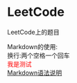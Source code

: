 # LeetCode
LeetCode上的题目  
  
  
Markdown的使用:  
换行:两个空格一个回车  
<font color=red> 我是测试</font>  
[Markdown语法说明](http://wowubuntu.com/markdown/index.html#link)
